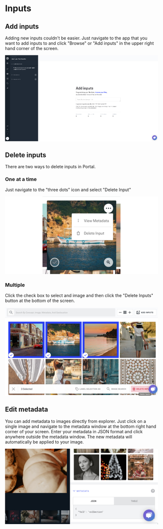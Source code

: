 # Inputs

## Add inputs

Adding new inputs couldn't be easier. Just navigate to the app that you want to add inputs to and click "Browse" or "Add inputs" in the upper right hand corner of the screen.

![](../.gitbook/assets/Add_inputs%20%282%29%20%282%29%20%282%29%20%282%29%20%281%29.jpg)

## Delete inputs

There are two ways to delete inputs in Portal.

### One at a time

Just navigate to the "three dots" icon and select "Delete Input"

![](../.gitbook/assets/delete_three_dots%20%282%29%20%282%29%20%282%29%20%282%29%20%282%29%20%282%29.jpg)

### Multiple

Click the check box to select and image and then click the "Delete Inputs" button at the bottom of the screen.

![](../.gitbook/assets/delete_multiple%20%282%29%20%282%29%20%282%29%20%282%29%20%282%29%20%282%29.jpg)

## Edit metadata

You can add metadata to images directly from explorer. Just click on a single image and navigate to the metadata window at the bottom right hand corner of your screen. Enter your metadata in JSON format and click anywhere outside the metadata window. The new metadata will automatically be applied to your image.

![](../.gitbook/assets/fall_collection%20%282%29%20%282%29%20%282%29%20%282%29%20%282%29%20%282%29.jpg)


